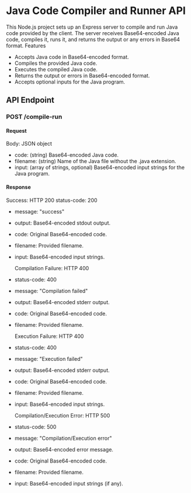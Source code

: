 # Java Code Compiler and Runner API

This Node.js project sets up an Express server to compile and run Java code provided by the client. The server receives Base64-encoded Java code, compiles it, runs it, and returns the output or any errors in Base64 format.
Features

- Accepts Java code in Base64-encoded format.
- Compiles the provided Java code.
- Executes the compiled Java code.
- Returns the output or errors in Base64-encoded format.
- Accepts optional inputs for the Java program.

## API Endpoint
### POST /compile-run
#### Request
Body: JSON object
- code: (string) Base64-encoded Java code.
- filename: (string) Name of the Java file without the .java extension.
- input: (array of strings, optional) Base64-encoded input strings for the Java program.

#### Response

Success: HTTP 200
status-code: 200
- message: "success"
- output: Base64-encoded stdout output.
- code: Original Base64-encoded code.
- filename: Provided filename.
- input: Base64-encoded input strings.

    Compilation Failure: HTTP 400
- status-code: 400
- message: "Compilation failed"
- output: Base64-encoded stderr output.
- code: Original Base64-encoded code.
- filename: Provided filename.

    Execution Failure: HTTP 400
- status-code: 400
- message: "Execution failed"
- output: Base64-encoded stderr output.
- code: Original Base64-encoded code.
- filename: Provided filename.
- input: Base64-encoded input strings.

    Compilation/Execution Error: HTTP 500
- status-code: 500
- message: "Compilation/Execution error"
- output: Base64-encoded error message.
- code: Original Base64-encoded code.
- filename: Provided filename.
- input: Base64-encoded input strings (if any).